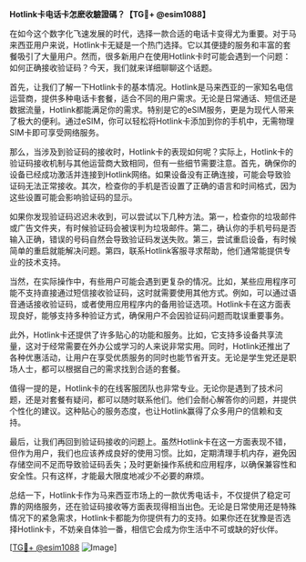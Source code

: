 **Hotlink卡电话卡怎麽收驗證碼？【TG💪+ @esim1088】**

在如今这个数字化飞速发展的时代，选择一款合适的电话卡变得尤为重要。对于马来西亚用户来说，Hotlink卡无疑是一个热门选择。它以其便捷的服务和丰富的套餐吸引了大量用户。然而，很多新用户在使用Hotlink卡时可能会遇到一个问题：如何正确接收验证码？今天，我们就来详细聊聊这个话题。

首先，让我们了解一下Hotlink卡的基本情况。Hotlink是马来西亚的一家知名电信运营商，提供多种电话卡套餐，适合不同的用户需求。无论是日常通话、短信还是数据流量，Hotlink都能满足你的需求。特别是它的eSIM服务，更是为现代人带来了极大的便利。通过eSIM，你可以轻松将Hotlink卡添加到你的手机中，无需物理SIM卡即可享受网络服务。

那么，当涉及到验证码的接收时，Hotlink卡的表现如何呢？实际上，Hotlink卡的验证码接收机制与其他运营商大致相同，但有一些细节需要注意。首先，确保你的设备已经成功激活并连接到Hotlink网络。如果设备没有正确连接，可能会导致验证码无法正常接收。其次，检查你的手机是否设置了正确的语言和时间格式，因为这些设置可能会影响验证码的显示。

如果你发现验证码迟迟未收到，可以尝试以下几种方法。第一，检查你的垃圾邮件或广告文件夹，有时候验证码会被误判为垃圾邮件。第二，确认你的手机号码是否输入正确，错误的号码自然会导致验证码发送失败。第三，尝试重启设备，有时候简单的重启就能解决问题。第四，联系Hotlink客服寻求帮助，他们通常能提供专业的技术支持。

当然，在实际操作中，有些用户可能会遇到更复杂的情况。比如，某些应用程序可能不支持直接通过短信接收验证码，这时就需要使用其他方式。例如，可以通过语音通话接收验证码，或者使用应用程序内的备用验证选项。Hotlink卡在这方面表现良好，能够支持多种验证方式，确保用户不会因验证码问题而耽误重要事务。

此外，Hotlink卡还提供了许多贴心的功能和服务。比如，它支持多设备共享流量，这对于经常需要在外办公或学习的人来说非常实用。同时，Hotlink还推出了各种优惠活动，让用户在享受优质服务的同时也能节省开支。无论是学生党还是职场人士，都可以根据自己的需求找到合适的套餐。

值得一提的是，Hotlink卡的在线客服团队也非常专业。无论你是遇到了技术问题，还是对套餐有疑问，都可以随时联系他们。他们会耐心解答你的问题，并提供个性化的建议。这种贴心的服务态度，也让Hotlink赢得了众多用户的信赖和支持。

最后，让我们再回到验证码接收的问题上。虽然Hotlink卡在这一方面表现不错，但作为用户，我们也应该养成良好的使用习惯。比如，定期清理手机内存，避免因存储空间不足而导致验证码丢失；及时更新操作系统和应用程序，以确保兼容性和安全性。只有这样，才能最大限度地减少不必要的麻烦。

总结一下，Hotlink卡作为马来西亚市场上的一款优秀电话卡，不仅提供了稳定可靠的网络服务，还在验证码接收等方面表现得相当出色。无论是日常使用还是特殊情况下的紧急需求，Hotlink卡都能为你提供有力的支持。如果你还在犹豫是否选择Hotlink卡，不妨亲自体验一番，相信它会成为你生活中不可或缺的好伙伴。

[[TG💪+ @esim1088](https://t.me/s/esim1088) ![Image](https://i.postimg.cc/4NQfJmqS/Snipaste-2025-05-13-00-14-12.png)]